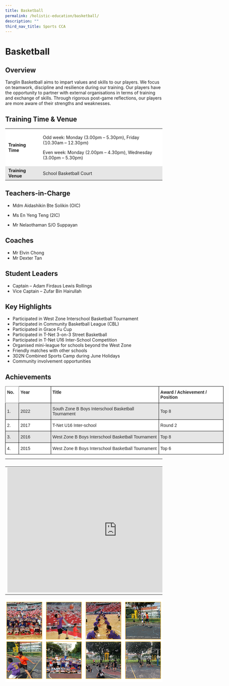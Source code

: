 ```yaml
---
title: Basketball
permalink: /holistic-education/basketball/
description: ""
third_nav_title: Sports CCA
---
```

# Basketball


## Overview


Tanglin Basketball aims to impart values and skills to our players. We focus on teamwork, discipline and resilience during our training. Our players have the opportunity to partner with external organisations in terms of training and exchange of skills. Through rigorous post-game reflections, our players are more aware of their strengths and weaknesses. &nbsp;

## Training&nbsp;Time &amp;&nbsp;Venue&nbsp;


<table style="box-sizing: inherit; border-collapse: collapse; border-spacing: 0px; max-width: 100%;"><tbody style="box-sizing: inherit;"><tr style="box-sizing: inherit; background: rgb(255, 255, 255);"><td style="box-sizing: inherit; padding: 5px 10px;"><strong style="box-sizing: inherit; font-weight: bold;">Training Time</strong></td><td style="box-sizing: inherit; padding: 5px 10px;"><p style="box-sizing: inherit; font-size: 1em;">Odd week: Monday (3.00pm – 5.30pm), Friday (10.30am – 12.30pm)</p><p style="box-sizing: inherit; font-size: 1em;">Even week: Monday (2.00pm – 4.30pm), Wednesday (3.00pm – 5.30pm)</p></td></tr><tr style="box-sizing: inherit; background: rgb(230, 230, 230);"><td style="box-sizing: inherit; padding: 5px 10px;"><strong style="box-sizing: inherit; font-weight: bold;">Training Venue</strong></td><td style="box-sizing: inherit; padding: 5px 10px;">School Basketball Court</td></tr></tbody></table>

## Teachers-in-Charge


*   Mdm Aidashikin Bte Solikin (OIC)
    
*   Ms En Yeng Teng (2IC)
    
*   Mr Nelaothaman S/O Suppayan

## Coaches


*   Mr Elvin Chong
*   Mr Dexter Tan

## Student Leaders


*   Captain – Adam Firdaus Lewis Rollings
*   Vice Captain – Zufar Bin Hairullah

## Key Highlights


*   Participated in West Zone Interschool Basketball Tournament
*   Participated in Community Basketball League (CBL)
*   Participated in Grace Fu Cup
*   Participated in T-Net 3-on-3 Street Basketball
*   Participated in T-Net U16 Inter-School Competition
*   Organised mini-league for schools beyond the West Zone
*   Friendly matches with other schools
*   3D2N Combined Sports Camp during June Holidays
*   Community involvement opportunities

## Achievements

<style type="text/css">
.tg  {border-collapse:collapse;border-spacing:0;}
.tg td{border-color:black;border-style:solid;border-width:1px;font-family:Arial, sans-serif;font-size:14px;
  overflow:hidden;padding:10px 5px;word-break:normal;}
.tg th{border-color:black;border-style:solid;border-width:1px;font-family:Arial, sans-serif;font-size:14px;
  font-weight:normal;overflow:hidden;padding:10px 5px;word-break:normal;}
.tg .tg-l2bf{background-color:#FFF;color:#222;font-weight:bold;text-align:left;vertical-align:top}
.tg .tg-h5mn{background-color:#E6E6E6;color:#222;text-align:left;vertical-align:middle}
.tg .tg-0f6e{background-color:#FFF;border-color:inherit;color:#222;font-weight:bold;text-align:left;vertical-align:top}
.tg .tg-1ppo{background-color:#FFF;color:#222;text-align:left;vertical-align:middle}
</style>
<table class="tg" style="undefined;table-layout: fixed; width: 700px">
<colgroup>
<col style="width: 45px">
<col style="width: 115px">
<col style="width: 400px">
<col style="width: 230px">
</colgroup>
<thead>
  <tr>
    <th class="tg-0f6e"><span style="font-weight:bold">No.</span></th>
    <th class="tg-l2bf"><span style="font-weight:bold">Year</span></th>
    <th class="tg-l2bf"><span style="font-weight:bold">Title</span></th>
    <th class="tg-l2bf"><span style="font-weight:bold">Award / Achievement / Position</span></th>
  </tr>
</thead>
<tbody>
  <tr>
    <td class="tg-h5mn">1.</td>
    <td class="tg-h5mn">2022</td>
    <td class="tg-h5mn">South Zone B Boys Interschool Basketball Tournament</td>
    <td class="tg-h5mn">Top 8</td>
  </tr>
  <tr>
    <td class="tg-1ppo">2.</td>
    <td class="tg-1ppo">2017</td>
    <td class="tg-1ppo">T-Net U16 Inter-school </td>
    <td class="tg-1ppo">Round 2</td>
  </tr>
  <tr>
    <td class="tg-h5mn">3.</td>
    <td class="tg-h5mn">2016</td>
    <td class="tg-h5mn">West Zone B Boys Interschool Basketball Tournament </td>
    <td class="tg-h5mn">Top 8</td>
  </tr>
  <tr>
    <td class="tg-1ppo">4.</td>
    <td class="tg-1ppo">2015</td>
    <td class="tg-1ppo">West Zone B Boys Interschool Basketball Tournament </td>
    <td class="tg-1ppo">Top 6</td>
  </tr>
</tbody>
</table>

|&nbsp;&nbsp; |&nbsp;&nbsp; |  
|---|---|  
| <iframe src="https://docs.google.com/presentation/d/e/2PACX-1vRug4_BL01dbRDmpqO_qAyyq-aEGUBcKgZmeCeXuFnS5oKV9YUdhvPsP45qyz_224un2Tv1exYwITMA/embed?start=true&amp;loop=true&amp;delayms=15000" frameborder="0" width="700" height="400" allowfullscreen="true"></iframe> | |&nbsp;&nbsp; |&nbsp;&nbsp; |  



 






![](/images/Screenshot%20(26).png)